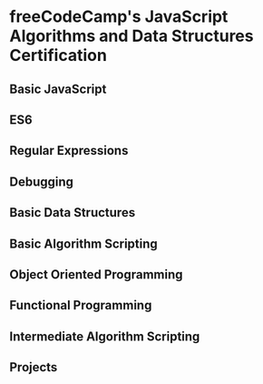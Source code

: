 # freeCodeCamp's JavaScript Algorithms and Data Structures Certification

## Basic JavaScript

## ES6

## Regular Expressions

## Debugging 

## Basic Data Structures

## Basic Algorithm Scripting

## Object Oriented Programming

## Functional Programming

## Intermediate Algorithm Scripting

## Projects

